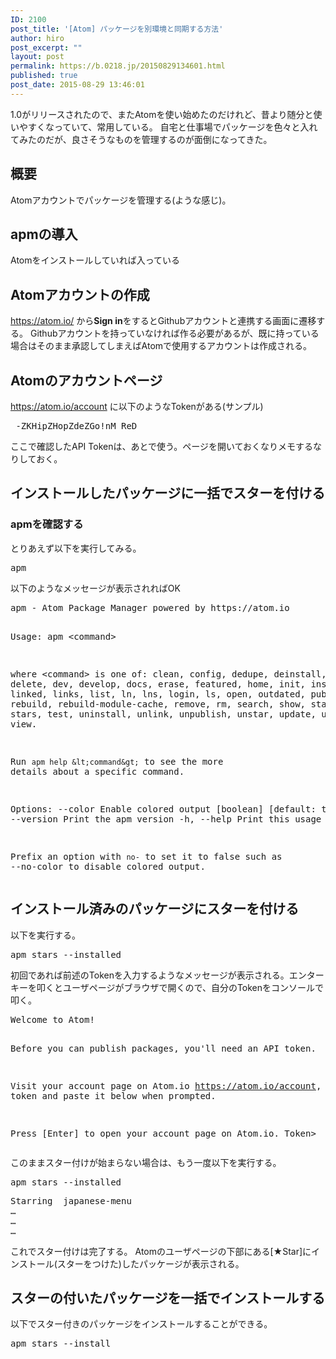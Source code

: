 ```yaml
---
ID: 2100
post_title: '[Atom] パッケージを別環境と同期する方法'
author: hiro
post_excerpt: ""
layout: post
permalink: https://b.0218.jp/20150829134601.html
published: true
post_date: 2015-08-29 13:46:01
---
```

1.0がリリースされたので、またAtomを使い始めたのだけれど、昔より随分と使いやすくなっていて、常用している。
自宅と仕事場でパッケージを色々と入れてみたのだが、良さそうなものを管理するのが面倒になってきた。
<!--more-->
<h2>概要</h2>
Atomアカウントでパッケージを管理する(ような感じ)。
<h2>apmの導入</h2>
Atomをインストールしていれば入っている
<h2>Atomアカウントの作成</h2>
<a href="https://atom.io/">https://atom.io/</a> から<strong>Sign in</strong>をするとGithubアカウントと連携する画面に遷移する。 Githubアカウントを持っていなければ作る必要があるが、既に持っている場合はそのまま承認してしまえばAtomで使用するアカウントは作成される。
<h2>Atomのアカウントページ</h2>
<a href="https://atom.io/account">https://atom.io/account</a> に以下のようなTokenがある(サンプル)
<pre>_-ZKHipZHopZdeZGo!nM_ReD</pre>
ここで確認したAPI Tokenは、あとで使う。ページを開いておくなりメモするなりしておく。
<h2>インストールしたパッケージに一括でスターを付ける</h2>
<h3>apmを確認する</h3>
とりあえず以下を実行してみる。
<pre>apm</pre>
以下のようなメッセージが表示されればOK
<pre>apm - Atom Package Manager powered by https://atom.io

Usage: apm &lt;command&gt;

where &lt;command&gt; is one of:
    clean, config, dedupe, deinstall, delete, dev, develop, docs, erase,
    featured, home, init, install, link, linked, links, list, ln, lns, login,
    ls, open, outdated, publish, rebuild, rebuild-module-cache, remove, rm,
    search, show, star, starred, stars, test, uninstall, unlink, unpublish,
    unstar, update, upgrade, view.

Run `apm help &lt;command&gt;` to see the more details about a specific command.

Options:
  --color        Enable colored output                                     [boolean] [default: true]
  -v, --version  Print the apm version
  -h, --help     Print this usage message

  Prefix an option with `no-` to set it to false such as --no-color to disable
  colored output.
</pre>
<h2>インストール済みのパッケージにスターを付ける</h2>
以下を実行する。
<pre>apm stars --installed</pre>
初回であれば前述のTokenを入力するようなメッセージが表示される。エンターキーを叩くとユーザページがブラウザで開くので、自分のTokenをコンソールで叩く。
<pre>Welcome to Atom!

Before you can publish packages, you'll need an API token.

Visit your account page on Atom.io https://atom.io/account,
copy the token and paste it below when prompted.

Press [Enter] to open your account page on Atom.io.
Token&gt;
</pre>
このままスター付けが始まらない場合は、もう一度以下を実行する。
<pre>apm stars --installed</pre>
<pre>Starring  japanese-menu
…
…
…
</pre>
これでスター付けは完了する。 Atomのユーザページの下部にある[★Star]にインストール(スターをつけた)したパッケージが表示される。
<h2>スターの付いたパッケージを一括でインストールする</h2>
以下でスター付きのパッケージをインストールすることができる。
<pre>apm stars --install</pre>